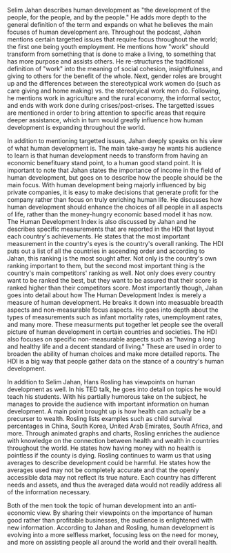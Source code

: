 
Selim Jahan describes human development as "the development of the people, for the people, and by the people." He adds more depth to the general definition of the term and expands on what he believes the main focuses of human development are. Throughout the podcast, Jahan mentions certain targetted issues that require focus throughout the world; the first one being youth employment. He mentions how "work" should transform from something that is done to make a living, to something that has more purpose and assists others. He re-structures the traditional definition of "work" into the meaning of social cohesion, insightfulness, and giving to others for the benefit of the whole. Next, gender roles are brought up and the differences between the stereotypical work women do (such as care giving and home making) vs. the stereotyical work men do. Following, he mentions work in agriculture and the rural economy, the informal sector, and ends with work done during crises/post-crises. The targetted issues are mentioned in order to bring attention to specific areas that require deeper assistance, which in turn would greatly influence how human development is expanding throughout the world.

In addition to mentioning targetted issues, Jahan deeply speaks on his view of what human development is. The main take-away he wants his audience to learn is that human development needs to transform from having an economic benefituary stand point, to a human good stand point. It is important to note that Jahan states the importance of income in the field of human development, but goes on to describe how the people should be the main focus. With human development being majorly influenced by big private companies, it is easy to make decisions that generate profit for the company rather than focus on truly enriching human life. He discusses how human development should enhance the choices of all people in all aspects of life, rather than the money-hungry economic based model it has now. The Human Development Index is also discussed by Jahan and he describes specific measurements that are reported in the HDI that layout each country's achievements. He states that the most important measurement in the country's eyes is the country's overall ranking. The HDI puts out a list of all the countries in ascending order and according to Jahan, this ranking is the most sought after. Not only is the country's own ranking important to them, but the second most important thing is the country's main competitors' ranking as well. Not only does every country want to be ranked the best, but they want to be assured that their score is ranked higher than their competitors score. Most importantly though, Jahan goes into detail about how The Human Development Index is merely a measure of human development. He breaks it down into measuable breadth aspects and non-measurable focus aspects. He goes into depth about the types of measurements such as infant mortality rates, unemployment rates, and many more. These measurments put together let people see the overall picture of human development in certain countries and societies. The HDI also focuses on specific non-measurable aspects such as "having a long and healthy life and a decent standard of living." These are used in order to broaden the ability of human choices and make more detailed reports. The HDI is a big way that people gather data on the stance of a country's human development.

In addition to Selim Jahan, Hans Rosling has viewpoints on human development as well. In his TED talk, he goes into detail on topics he would teach his students. With his partially humorous take on the subject, he manages to provide the audience with important information on human development. A main point brought up is how health can actually be a precurser to wealth. Rosling lists examples such as child survival percentages in China, South Korea, United Arab Emirates, South Africa, and more. Through animated graphs and charts, Rosling enriches the audience with knowledge on the connection between health and wealth in countries throughout the world. He states how having money with no health is pointless if the county is dying. Rosling continues to warm us that using averages to describe development could be harmful. He states how the averages used may not be completely accurate and that the openly accessible data may not reflect its true nature. Each country has different needs and assets, and thus the averaged data would not readily address all of the information necessary. 

Both of the men took the topic of human development into an anti-economic view. By sharing their viewpoints on the importance of human good rather than profitable businesses, the audience is enlightened with new information. According to Jahan and Rosling, human development is evolving into a more selfless market, focusing less on the need for money, and more on assisting people all around the world and their overall health.
